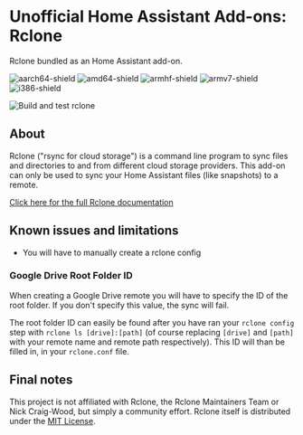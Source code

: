 # Unofficial Home Assistant Add-ons: Rclone

Rclone bundled as an Home Assistant add-on.

![aarch64-shield](https://img.shields.io/badge/aarch64-yes-green)
![amd64-shield](https://img.shields.io/badge/amd64-yes-green)
![armhf-shield](https://img.shields.io/badge/armhf-yes-green)
![armv7-shield](https://img.shields.io/badge/armv7-yes-green)
![i386-shield](https://img.shields.io/badge/i386-yes-green)

![Build and test rclone](https://github.com/dcode/home-assistant-addons/workflows/Build%20and%20test%20rclone/badge.svg?branch=master)

## About

Rclone ("rsync for cloud storage") is a command line program to sync files and directories to and from different cloud storage providers. This add-on can only be used to sync your Home Assistant files (like snapshots) to a remote.

[Click here for the full Rclone documentation](https://rclone.org/docs/)

## Known issues and limitations

* You will have to manually create a rclone config

### Google Drive Root Folder ID

When creating a Google Drive remote you will have to specify the ID of the root folder. If you don't specify this value, the sync will fail.

The root folder ID can easily be found after you have ran your `rclone config` step with `rclone ls [drive]:[path]` (of course replacing `[drive]` and `[path]` with your remote name and remote path respectively). This ID will than be filled in, in your `rclone.conf` file.

## Final notes

This project is not affiliated with Rclone, the Rclone Maintainers Team or Nick Craig-Wood, but simply a community effort. Rclone itself is distributed under the [MIT License](https://rclone.org/licence/).
